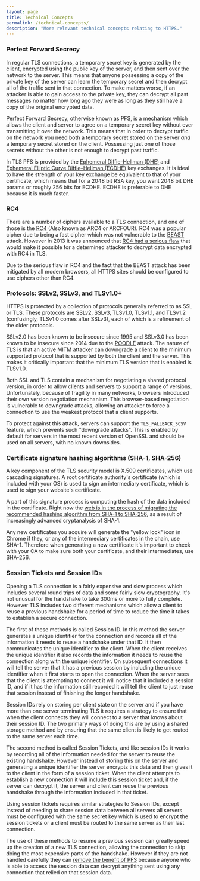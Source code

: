 ```yaml
---
layout: page
title: Technical Concepts
permalink: /technical-concepts/
description: "More relevant technical concepts relating to HTTPS."
---
```


### Perfect Forward Secrecy

In regular TLS connections, a temporary secret key is generated by the client, encrypted using the public key of the server, and then sent over the network to the server. This means that anyone possessing a copy of the private key of the server can learn the temporary secret and then decrypt all of the traffic sent in that connection. To make matters worse, if an attacker is able to gain access to the private key, they can decrypt all past messages no matter how long ago they were as long as they still have a copy of the original encrypted data.

Perfect Forward Secrecy, otherwise known as PFS, is a mechanism which allows the client and server to agree on a temporary secret key without ever transmitting it over the network. This means that in order to decrypt traffic on the network you need both a temporary secret stored on the server *and* a temporary secret stored on the client. Possessing just one of those secrets without the other is not enough to decrypt past traffic.

In TLS PFS is provided by the [Ephemeral Diffie-Hellman (DHE)](https://en.wikipedia.org/wiki/Diffie–Hellman_key_exchange) and [Ephemeral Elliptic Curve Diffie–Hellman (ECDHE)](https://en.wikipedia.org/wiki/Elliptic_curve_Diffie%E2%80%93Hellman) key exchanges. It is ideal to have the strength of your key exchange be equivalent to that of your certificate, which means that for a 2048 bit RSA key, you want 2048 bit DHE params or roughly 256 bits for ECDHE. ECDHE is preferable to DHE because it is much faster.


### RC4

There are a number of ciphers available to a TLS connection, and one of those is the [RC4](https://en.wikipedia.org/wiki/RC4) (Also known as ARC4 or ARCFOUR). RC4 was a popular cipher due to being a fast cipher which was not vulnerable to the [BEAST](https://community.qualys.com/blogs/securitylabs/2011/10/17/mitigating-the-beast-attack-on-tls) attack. However in 2013 it was announced that [RC4 had a serious flaw](http://www.isg.rhul.ac.uk/tls/) that would make it possible for a determined attacker to decrypt data encrypted with RC4 in TLS.

Due to the serious flaw in RC4 and the fact that the BEAST attack has been mitigated by all modern browsers, all HTTPS sites should be configured to use ciphers other than RC4.


### Protocols: SSLv2, SSLv3, and TLSv1.0+

HTTPS is protected by a collection of protocols generally referred to as SSL or TLS. These protocols are SSLv2, SSLv3, TLSv1.0, TLSv1.1, and TLSv1.2 (confusingly, TLSv1.0 comes after SSLv3), each of which is a refinement of the older protocols.

SSLv2.0 has been known to be insecure since 1995 and SSLv3.0 has been known to be insecure since 2014 due to the [POODLE](https://www.openssl.org/~bodo/ssl-poodle.pdf) attack. The nature of TLS is that an active MITM attacker can downgrade a client to the minimum supported protocol that is supported by both the client and the server. This makes it critically important that the minimum TLS version that is enabled is TLSv1.0.

Both SSL and TLS contain a mechanism for negotiating a shared protocol version, in order to allow clients and servers to support a range of versions. Unfortunately, because of fragility in many networks, browsers introduced their own version negotiation mechanism. This browser-based negotiation is vulnerable to downgrade attacks, allowing an attacker to force a connection to use the weakest protocol that a client supports.

To protect against this attack, servers can support the `TLS_FALLBACK_SCSV` feature, which prevents such "downgrade attacks". This is enabled by default for servers in the most recent version of OpenSSL and should be used on all servers, with no known downsides.


### Certificate signature hashing algorithms (SHA-1, SHA-256)

A key component of the TLS security model is X.509 certificates, which use cascading signatures. A root certificate authority's certificate (which is included with your OS) is used to sign an intermediary certificate, which is used to sign your website's certificate.

A part of this signature process is computing the hash of the data included in the certificate. Right now the [web is in the process of migrating the recommended hashing algorithm  from SHA-1 to SHA-256](http://googleonlinesecurity.blogspot.com/2014/09/gradually-sunsetting-sha-1.html), as a result of increasingly advanced cryptanalysis of SHA-1.

Any new certificates you acquire will generate the "yellow lock" icon in Chrome if they, or any of the intermediary certificates in the chain, use SHA-1. Therefore when generating a new certificate it's important to check with your CA to make sure both your certificate, and their intermediates, use SHA-256.


### Session Tickets and Session IDs

Opening a TLS connection is a fairly expensive and slow process which includes several round trips of data and some fairly slow cryptography. It's not unusual for the handshake to take 300ms or more to fully complete. However TLS includes two different mechanisms which allow a client to reuse a previous handshake for a period of time to reduce the time it takes to establish a secure connection.

The first of these methods is called Session ID. In this method the server generates a unique identifier for the connection and records all of the information it needs to reuse a handshake under that ID. It then communicates the unique identifier to the client. When the client receives the unique identifier it also records the information it needs to reuse the connection along with the unique identifier. On subsequent connections it will tell the server that it has a previous session by including the unique identifier when it first starts to open the connection. When the server sees that the client is attempting to connect it will notice that it included a session ID, and if it has the information still recorded it will tell the client to just reuse that session instead of finishing the longer handshake.

Session IDs rely on storing per client state on the server and if you have more than one server terminating TLS it requires a strategy to ensure that when the client connects they will connect to a server that knows about their session ID. The two primary ways of doing this are by using a shared storage method and by ensuring that the same client is likely to get routed to the same server each time.

The second method is called Session Tickets, and like session IDs it works by recording all of the information needed for the server to reuse the existing handshake. However instead of storing this on the server and generating a unique identifier the server encrypts this data and then gives it to the client in the form of a session ticket. When the client attempts to establish a new connection it will include this session ticket and, if the server can decrypt it, the server and client can reuse the previous handshake through the information included in that ticket.

Using session tickets requires similar strategies to Session IDs, except instead of needing to share session data between all servers all servers must be configured with the same secret key which is used to encrypt the session tickets or a client must be routed to the same server as their last connection.

The use of these methods to resume a previous session can greatly speed up the creation of a new TLS connection, allowing the connection to skip doing the most expensive parts of the handshake. However if they are not handled carefully they can [remove the benefit of PFS](https://www.imperialviolet.org/2013/06/27/botchingpfs.html) because anyone who is able to access the session data can decrypt anything sent using any connection that relied on that session data.
